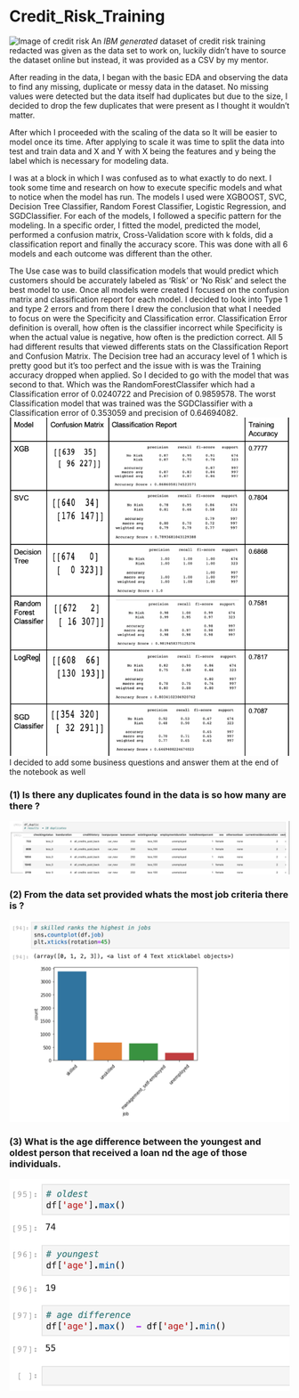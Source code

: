# Credit_Risk_Training
![Image of credit risk](https://www.smithhanley.com/wp-content/uploads/2018/06/credit-risk.jpg)
 An *IBM generated* dataset of credit risk training redacted was given as the data set to work on, luckily didn’t 
have to source the dataset online but instead, it was provided as a CSV by my mentor.

 

 After reading in the data, I began with the basic EDA and observing the data to find any missing, 
 duplicate or messy data in the dataset. No missing values were detected but the data itself had duplicates but due 
 to the size, I decided to drop the few duplicates that were present as I thought it wouldn’t matter.

 

 After which I proceeded with the scaling of the data so It will be easier to model once its time. 
 After applying to scale it was time to split the data into test and train data and X and Y with X being the 
 features and y being the label which is necessary for modeling data.

 

 I was at a block in which I was confused as to what exactly to do next. I took some time and research on 
 how to execute specific models and what to notice when the model has run. The models I used were XGBOOST, SVC,
 Decision Tree Classifier, Random Forest Classifier, Logistic Regression, and SGDClassifier. For each of the models,
 I followed a specific pattern for the modeling. In a specific order, I fitted the model, predicted the model, 
 performed a confusion matrix, Cross-Validation score with k folds, did a classification report and finally the accuracy score. 
 This was done with all 6 models and each outcome was different than the other.

 

The Use case was to build classification models that would predict which customers should be accurately labeled as 
‘Risk’ or ‘No Risk’ and select the best model to use. Once all models were created I focused on the confusion matrix and 
classification report for each model. I decided to look into Type 1 and type 2 errors and from there I drew the conclusion 
that what I needed to focus on were the Specificity and Classification error. Classification Error definition is overall, 
how often is the classifier incorrect while Specificity is when the actual value is negative, how often is the prediction 
correct. All 5 had different results that viewed differents stats on the Classification Report and Confusion Matrix. 
The Decision tree had an accuracy level of 1 which is pretty good but it’s too perfect and the issue with is was the Training
accuracy dropped when applied. So I decided to go with the model that was second to that. Which was the RandomForestClassifer 
which had a Classification error of 0.0240722 and Precision of 0.9859578. The worst Classification model that was trained was 
the  SGDClassifier with a Classification error of 0.353059 and precision of 0.64694082.
![Image of credit risk](https://github.com/DarrelMoxam/Credit_Risk_Training/blob/master/Image%20Folder/Screen%20Shot%202020-07-21%20at%2010.12.57%20PM.png)
I decided to add some business questions and answer them at the end of the  notebook as well

### (1) Is there any duplicates found in the data is so how many are there ?
![Image of credit risk](https://github.com/DarrelMoxam/Credit_Risk_Training/blob/master/Image%20Folder/Screen%20Shot%202020-07-21%20at%209.38.09%20PM.png)
### (2) From the data set provided whats the most job criteria there is ?
![Image of credit risk](https://github.com/DarrelMoxam/Credit_Risk_Training/blob/master/Image%20Folder/Screen%20Shot%202020-07-21%20at%209.38.21%20PM.png)
### (3) What is the age difference between the youngest and oldest person that received a loan nd the age of those individuals.
![Image of credit risk](https://github.com/DarrelMoxam/Credit_Risk_Training/blob/master/Image%20Folder/Screen%20Shot%202020-07-21%20at%209.38.27%20PM.png)
